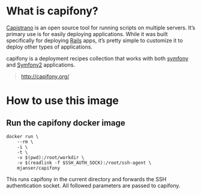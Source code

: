 # What is capifony?

[Capistrano](https://github.com/capistrano/capistrano) is an open source tool for running scripts on multiple servers. It’s primary use is for easily deploying applications.
While it was built specifically for deploying [Rails](http://rubyonrails.org/) apps, it’s pretty simple to customize it to deploy other types of applications.

capifony is a deployment recipes collection that works with both [symfony](http://www.symfony-project.org/) and [Symfony2](http://symfony.com/) applications. 

> http://capifony.org/

# How to use this image

## Run the capifony docker image

    docker run \
        --rm \
        -i \
        -t \
        -v $(pwd):/root/workdir \
        -v $(readlink -f $SSH_AUTH_SOCK):/root/ssh-agent \
        mjanser/capifony

This runs capifony in the current directory and forwards the SSH authentication socket. All followed parameters are passed to capifony.
